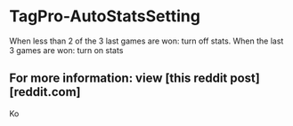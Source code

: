 # TagPro-AutoStatsSetting
When less than 2 of the 3 last games are won: turn off stats. When the last 3 games are won: turn on stats

## For more information: view [this reddit post][reddit.com]

Ko
